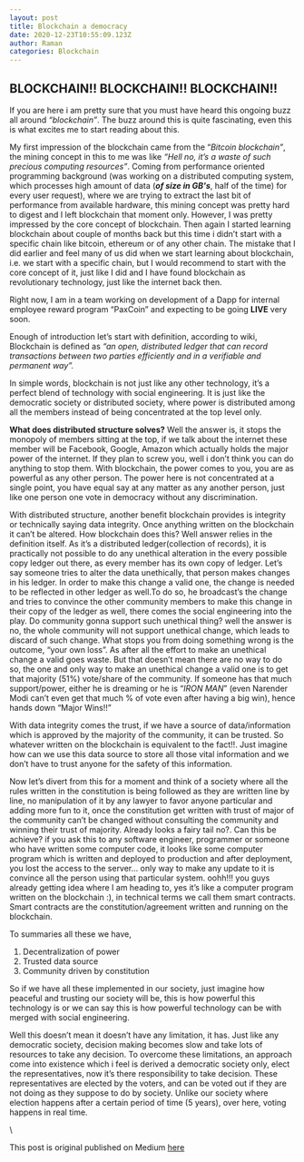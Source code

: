 ```yaml
---
layout: post
title: Blockchain a democracy
date: 2020-12-23T10:55:09.123Z
author: Raman
categories: Blockchain
---
```

<!--StartFragment-->

## BLOCKCHAIN!! BLOCKCHAIN!! BLOCKCHAIN!!

If you are here i am pretty sure that you must have heard this ongoing buzz all around *“blockchain”*. The buzz around this is quite fascinating, even this is what excites me to start reading about this.

My first impression of the blockchain came from the “*Bitcoin blockchain”*, the mining concept in this to me was like *“Hell no, it’s a waste of such precious computing resources”*. Coming from performance oriented programming background (was working on a distributed computing system, which processes high amount of data (***of size in GB's***, half of the time) for every user request), where we are trying to extract the last bit of performance from available hardware, this mining concept was pretty hard to digest and I left blockchain that moment only. However, I was pretty impressed by the core concept of blockchain. Then again I started learning blockchain about couple of months back but this time i didn’t start with a specific chain like bitcoin, ethereum or of any other chain. The mistake that I did earlier and feel many of us did when we start learning about blockchain, i.e. we start with a specific chain, but I would recommend to start with the core concept of it, just like I did and I have found blockchain as revolutionary technology, just like the internet back then.

Right now, I am in a team working on development of a Dapp for internal employee reward program “PaxCoin” and expecting to be going **LIVE** very soon.

Enough of introduction let’s start with definition, according to wiki, Blockchain is defined as *“an open, distributed ledger that can record transactions between two parties efficiently and in a verifiable and permanent way”.*

In simple words, blockchain is not just like any other technology, it’s a perfect blend of technology with social engineering. It is just like the democratic society or distributed society, where power is distributed among all the members instead of being concentrated at the top level only.

**What does distributed structure solves?** Well the answer is, it stops the monopoly of members sitting at the top, if we talk about the internet these member will be Facebook, Google, Amazon which actually holds the major power of the internet. If they plan to screw you, well i don’t think you can do anything to stop them. With blockchain, the power comes to you, you are as powerful as any other person. The power here is not concentrated at a single point, you have equal say at any matter as any another person, just like one person one vote in democracy without any discrimination.

With distributed structure, another benefit blockchain provides is integrity or technically saying data integrity. Once anything written on the blockchain it can’t be altered. How blockchain does this? Well answer relies in the definition itself. As it’s a distributed ledger(collection of records), it is practically not possible to do any unethical alteration in the every possible copy ledger out there, as every member has its own copy of ledger. Let’s say someone tries to alter the data unethically, that person makes changes in his ledger. In order to make this change a valid one, the change is needed to be reflected in other ledger as well.To do so, he broadcast’s the change and tries to convince the other community members to make this change in their copy of the ledger as well, there comes the social engineering into the play. Do community gonna support such unethical thing? well the answer is no, the whole community will not support unethical change, which leads to discard of such change. What stops you from doing something wrong is the outcome, “your own loss”. As after all the effort to make an unethical change a valid goes waste. But that doesn’t mean there are no way to do so, the one and only way to make an unethical change a valid one is to get that majority (51%) vote/share of the community. If someone has that much support/power, either he is dreaming or he is “*IRON MAN*” (even Narender Modi can’t even get that much % of vote even after having a big win), hence hands down “Major Wins!!”

With data integrity comes the trust, if we have a source of data/information which is approved by the majority of the community, it can be trusted. So whatever written on the blockchain is equivalent to the fact!!. Just imagine how can we use this data source to store all those vital information and we don’t have to trust anyone for the safety of this information.

Now let’s divert from this for a moment and think of a society where all the rules written in the constitution is being followed as they are written line by line, no manipulation of it by any lawyer to favor anyone particular and adding more fun to it, once the constitution get written with trust of major of the community can’t be changed without consulting the community and winning their trust of majority. Already looks a fairy tail no?. Can this be achieve? if you ask this to any software engineer, programmer or someone who have written some computer code, it looks like some computer program which is written and deployed to production and after deployment, you lost the access to the server… only way to make any update to it is convince all the person using that particular system. oohh!!! you guys already getting idea where I am heading to, yes it’s like a computer program written on the blockchain :), in technical terms we call them smart contracts. Smart contracts are the constitution/agreement written and running on the blockchain.

To summaries all these we have,

1. Decentralization of power
2. Trusted data source
3. Community driven by constitution

So if we have all these implemented in our society, just imagine how peaceful and trusting our society will be, this is how powerful this technology is or we can say this is how powerful technology can be with merged with social engineering.

Well this doesn’t mean it doesn’t have any limitation, it has. Just like any democratic society, decision making becomes slow and take lots of resources to take any decision. To overcome these limitations, an approach come into existence which i feel is derived a democratic society only, elect the representatives, now it’s there responsibility to take decision. These representatives are elected by the voters, and can be voted out if they are not doing as they suppose to do by society. Unlike our society where election happens after a certain period of time (5 years), over here, voting happens in real time.

<!--EndFragment-->\

This post is original published on Medium [here](https://medium.com/@raman.jay14/blockchain-a-democracy-cf5c6fad71eb)